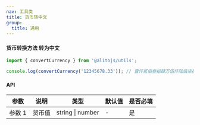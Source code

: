 ```yaml
---
nav: 工具类
title: 货币转中文
group:
  title: 通用
---
```


#### 货币转换方法  转为中文

```js
import { convertCurrency } from '@alitojs/utils';

console.log(convertCurrency('12345678.33')); // 壹仟贰佰叁拾肆万伍仟陆佰柒拾捌元叁角叁分
```

#### API

| 参数   | 说明   | 类型             | 默认值 | 是否必填 |
| ------ | ------ | ---------------- | ------ | -------- |
| 参数 1 | 货币值 | string \| number | -      | 是       |
